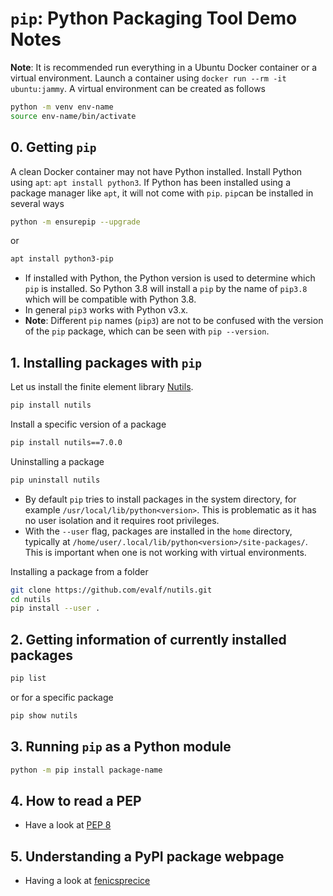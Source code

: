 # `pip`: Python Packaging Tool Demo Notes

**Note**: It is recommended run everything in a Ubuntu Docker container or a virtual environment. Launch a container using `docker run --rm -it ubuntu:jammy`. A virtual environment can be created as follows

```bash
python -m venv env-name
source env-name/bin/activate
```

## 0. Getting `pip`

A clean Docker container may not have Python installed. Install Python using `apt`: `apt install python3`. If Python has been installed using a package manager like `apt`, it will not come with `pip`. `pip`can be installed in several ways

```bash
python -m ensurepip --upgrade
```

or

```bash
apt install python3-pip
```

- If installed with Python, the Python version is used to determine which `pip` is installed. So Python 3.8 will install a `pip` by the name of `pip3.8` which will be compatible with Python 3.8.
- In general `pip3` works with Python v3.x.
- **Note**: Different `pip` names (`pip3`) are not to be confused with the version of the `pip` package, which can be seen with `pip --version`.

## 1. Installing packages with `pip`

Let us install the finite element library [Nutils](https://nutils.org/).

```bash
pip install nutils
```

Install a specific version of a package

```bash
pip install nutils==7.0.0
```

Uninstalling a package

```bash
pip uninstall nutils
```

- By default `pip` tries to install packages in the system directory, for example `/usr/local/lib/python<version>`. This is problematic as it has no user isolation and it requires root privileges.
- With the `--user` flag, packages are installed in the `home` directory, typically at `/home/user/.local/lib/python<version>/site-packages/`. This is important when one is not working with virtual environments.

Installing a package from a folder

```bash
git clone https://github.com/evalf/nutils.git
cd nutils
pip install --user .
```

## 2. Getting information of currently installed packages

```bash
pip list
```

or for a specific package

```bash
pip show nutils
```

## 3. Running `pip` as a Python module

```bash
python -m pip install package-name
```

## 4. How to read a PEP

- Have a look at [PEP 8](https://peps.python.org/pep-0008/)

## 5. Understanding a PyPI package webpage

- Having a look at [fenicsprecice](https://pypi.org/project/fenicsprecice/)
